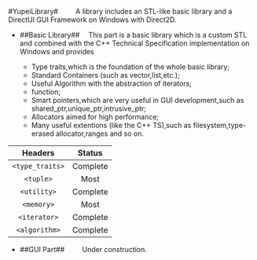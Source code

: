 #YupeiLibrary#
&emsp;&emsp; A library includes an STL-like basic library and a DirectUI GUI Framework on Windows with Direct2D.


+ ##Basic Library##
&emsp;This part is a basic library which is a custom STL and combined with the C++ Technical Specification implementation on Windows and provides

  + Type traits,which is the foundation of the whole basic library;
  + Standard Containers (such as vector,list,etc.);
  + Useful Algorithm with the abstraction of iterators;
  + function;
  + Smart pointers,which are very useful in GUI development,such as shared_ptr,unique_ptr,intrusive_ptr;
  + Allocators aimed for high performance;
  + Many useful extentions (like the C++ TS),such as filesystem,type-erased allocator,ranges and so on.


 | Headers          |    Status           |
 | :---------------:|:-------------------:|
 | `<type_traits>`  |  Complete           |
 | `<tuple>`		    |  Most		  		      |
 | `<utility>`      |  Complete           |
 | `<memory>`       |  Most               |
 | `<iterator>`     |  Complete           |
 | `<algorithm>`    |  Complete           |
 
 
 
+ ##GUI Part##
&emsp;&emsp; Under construction.